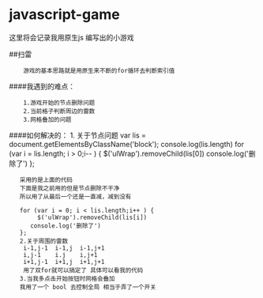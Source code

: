 # javascript-game
这里将会记录我用原生js 编写出的小游戏

##扫雷
        
        游戏的基本思路就是用原生来不断的for循环去判断索引值
        
####我遇到的难点：

        1.游戏开始的节点删除问题
        2.当前格子判断周边的雷数
        3.网格叠加的问题
        
####如何解决的：
        1. 关于节点问题 
        var lis = document.getElementsByClassName('block');
         console.log(lis.length)
         for (var i = lis.length; i > 0;i-- ) {
            $('ulWrap').removeChild(lis[0])
          console.log('删除了')
       };
       
       采用的是上面的代码 
       下面是我之前用的但是节点删除不干净
       所以用了从最后一个还是一直减，减到没有
       
       for (var i = 0; i < lis.length;i++ ) {
            $('ulWrap').removeChild(lis[i])
          console.log('删除了')
       };
       2.关于周围的雷数
        i-1,j-1  i-1,j  i-1,j+1  
        i,j-1    i.j    i,j+1
        i+1,j-1  i+1,j  i+1,j+1
        用了双for就可以搞定了 具体可以看我的代码
       3.当我多点击开始按钮时网格会叠加
       我用了一个 bool 去控制全局 相当于弄了一个开关
